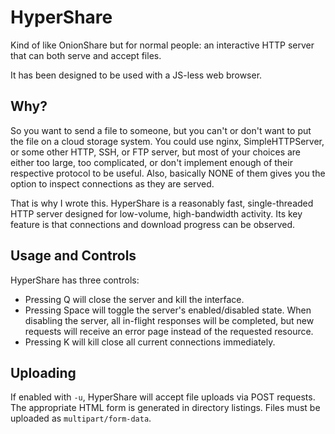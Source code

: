 # HyperShare

Kind of like OnionShare but for normal people: an interactive HTTP server that can both serve and accept files.

It has been designed to be used with a JS-less web browser.

## Why?

So you want to send a file to someone, but you can't or don't want to put the file on a cloud storage system. You could use nginx, SimpleHTTPServer, or some other HTTP, SSH, or FTP server, but most of your choices are either too large, too complicated, or don't implement enough of their respective protocol to be useful. Also, basically NONE of them gives you the option to inspect connections as they are served.

That is why I wrote this. HyperShare is a reasonably fast, single-threaded HTTP server designed for low-volume, high-bandwidth activity. Its key feature is that connections and download progress can be observed.

## Usage and Controls

HyperShare has three controls:
* Pressing Q will close the server and kill the interface.
* Pressing Space will toggle the server's enabled/disabled state. When disabling the server, all in-flight responses will be completed, but new requests will receive an error page instead of the requested resource.
* Pressing K will kill close all current connections immediately.

## Uploading

If enabled with `-u`, HyperShare will accept file uploads via POST requests. The appropriate HTML form is generated in directory listings. Files must be uploaded as `multipart/form-data`.

